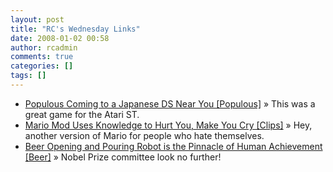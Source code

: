 ```yaml
---
layout: post
title: "RC's Wednesday Links"
date: 2008-01-02 00:58
author: rcadmin
comments: true
categories: []
tags: []
---
```

<ul>
<li><a href="http://feeds.gawker.com/~r/kotaku/full/~3/208217696/populous-coming-to-a-japanese-ds-near-you" title="Populous Coming to a Japanese DS Near You [Populous]">Populous Coming to a Japanese DS Near You [Populous]</a> &raquo; This was a great game for the Atari ST.</li>
<li><a href="http://feeds.gawker.com/~r/kotaku/full/~3/207740189/mario-mod-uses-knowledge-to-hurt-you-make-you-cry" title="Mario Mod Uses Knowledge to Hurt You, Make You Cry [Clips]">Mario Mod Uses Knowledge to Hurt You, Make You Cry [Clips]</a> &raquo; Hey, another version of Mario for people who hate themselves.</li>
<li><a href="http://feeds.gawker.com/~r/gizmodo/full/~3/204343802/beer-opening-and-pouring-robot-is-the-pinnacle-of-human-achievement" title="Beer Opening and Pouring Robot is the Pinnacle of Human Achievement [Beer]">Beer Opening and Pouring Robot is the Pinnacle of Human Achievement [Beer]</a> &raquo; Nobel Prize committee look no further!</li>
</ul>


